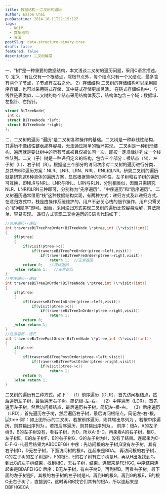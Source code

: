 ```yaml
---
title: 数据结构——二叉树的遍历
author: Eason Chai
pubDatetime: 2014-10-11T22:15:12Z
tags:
  - NOIP
  - 数据结构
  - 算法
postSlug: data-structure-binary-tree
draft: false
featured: false
description: 二叉树解惑
---
```


一、“树”是一种重要的数据结构，本文浅谈二叉树的遍历问题，采用C语言描述。 1）定义：有且仅有一个根结点，除根节点外，每个结点只有一个父结点，最多含有两个子节点，子节点有左右之分。 2）存储结构 二叉树的存储结构可以采用顺序存储，也可以采用链式存储，其中链式存储更加灵活。 在链式存储结构中，与线性链表类似，二叉树的每个结点采用结构体表示，结构体包含三个域：数据域、左指针、右指针。

```c
struct BiTreeNode{
 int c;
 struct BiTreeNode *left;
 struct BiTreeNode *right;
};


```

二、二叉树的遍历 “遍历”是二叉树各种操作的基础。二叉树是一种非线性结构，其遍历不像线性链表那样容易，无法通过简单的循环实现。 二叉树是一种树形结构，遍历就是要让树中的所有节点被且仅被访问一次，即按一定规律排列成一个线性队列。二叉（子）树是一种递归定义的结构，包含三个部分：根结点（N）、左子树（L）、右子树（R）。根据这三个部分的访问次序对二叉树的遍历进行分类，总共有6种遍历方案：NLR、LNR、LRN、NRL、RNL和LNR。研究二叉树的遍历就是研究这6种具体的遍历方案，显然根据简单的对称性，左子树和右子树的遍历可互换，即NLR与NRL、LNR与RNL、LRN与RLN，分别相类似，因而只需研究NLR、LNR和LRN三种即可，分别称为“先序遍历”、“中序遍历”和“后序遍历”。 二叉树遍历通常借用“栈”这种数据结构实现，有两种方式：递归方式及非递归方式。 在递归方式中，栈是由操作系统维护的，用户不必关心栈的细节操作，用户只需关心“访问顺序”即可。因而，采用递归方式实现二叉树的遍历比较容易理解，算法简单，容易实现。 递归方式实现二叉树遍历的C语言代码如下：

```c
//先序遍历--递归
int traverseBiTreePreOrder(BiTreeNode \*ptree,int (\*visit)(int))
{
	if(ptree)
	{
		if(visit(ptree->c))
			if(traverseBiTreePreOrder(ptree->left,visit))
				if(traverseBiTreePreOrder(ptree->right,visit))
					return 1;  //正常返回
		return 0;   //错误返回
	}else return 1;   //正常返回
}
//中序遍历--递归
int traverseBiTreeInOrder(BiTreeNode \*ptree,int (\*visit)(int))
{
	if(ptree)
	{
		if(traverseBiTreeInOrder(ptree->left,visit))
			if(visit(ptree->c))
				if(traverseBiTreeInOrder(ptree->right,visit))
					return 1;
		return 0;
	}else return 1;
}
//后序遍历--递归
int traverseBiTreePostOrder(BiTreeNode \*ptree,int (\*visit)(int))
{
	if(ptree)
	{
		if(traverseBiTreePostOrder(ptree->left,visit))
			if(traverseBiTreePostOrder(ptree->right,visit))
				if(visit(ptree->c))
					return 1;
		return 0;
	}else return 1;
}
```

二叉树的遍历有三种方式，如下： （1）前序遍历（DLR），首先访问根结点，然后遍历左子树，最后遍历右子树。简记根-左-右。 （2）中序遍历（LDR），首先遍历左子树，然后访问根结点，最后遍历右子树。简记左-根-右。 （3）后序遍历（LRD），首先遍历左子树，然后遍历右子树，最后访问根结点。简记左-右-根。 ![tree](https://blog.cdn.hackerchai.com/images/2014/10/tree.webp) 例1：如上图所示的二叉树，若按前序遍历，则其输出序列为 。若按中序遍历，则其输出序列为 。若按后序遍历，则其输出序列为 。 前序：根A，A的左子树B，B的左子树没有，看右子树，为D，所以A-B-D。再来看A的右子树，根C，左子树E，E的左子树F，E的右子树G，G的左子树为H，没有了结束。连起来为C-E-F-G-H,最后结果为ABDCEFGH 中序：先访问根的左子树,B没有左子树，其有右子树D，D无左子树，下面访问树的根A，连起来是BDA。 再访问根的右子树，C的左子树的左子树是F，F的根E，E的右子树有左子树是H，再从H出发找到G，到此C的左子树结束，找到根C，无右子树，结束。连起来是FEHGC, 中序结果连起来是BDAFEHGC 后序：B无左子树，有右子树D，再到根B。再看右子树，最下面的左子树是F，其根的右子树的左子树是H，再到H的根G，再到G的根E，E的根C无右子树了，直接到C，这时再和B找它们其有的根A，所以连起来是DBFHGECA
